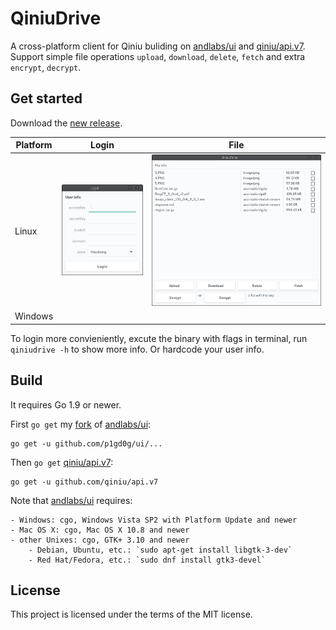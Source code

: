 # QiniuDrive

A cross-platform client for Qiniu buliding on [andlabs/ui](https://github.com/andlabs/ui) and [qiniu/api.v7](https://github.com/qiniu/api.v7). Support simple file operations `upload`, `download`, `delete`, `fetch` and extra `encrypt`, `decrypt`.

## Get started

Download the [new release](https://github.com/p1gd0g/QiniuDrive/releases).

|Platform |Login  |File |
|---|:---:|:---:|
|Linux    |![loginWindow](/images/loginWindow_linux.png)|![fileWindow](/images/fileWindow_linux.png)|
|Windows  |||

To login more convieniently, excute the binary with flags in terminal, run `qiniudrive -h` to show more info. Or hardcode your user info.

## Build

It requires Go 1.9 or newer.

First `go get` my [fork](https://github.com/p1gd0g/ui) of [andlabs/ui](https://github.com/andlabs/ui):

```
go get -u github.com/p1gd0g/ui/...
```

Then `go get` [qiniu/api.v7](https://github.com/qiniu/api.v7):

```
go get -u github.com/qiniu/api.v7
```

Note that [andlabs/ui](https://github.com/andlabs/ui) requires:

```
- Windows: cgo, Windows Vista SP2 with Platform Update and newer
- Mac OS X: cgo, Mac OS X 10.8 and newer
- other Unixes: cgo, GTK+ 3.10 and newer
	- Debian, Ubuntu, etc.: `sudo apt-get install libgtk-3-dev`
	- Red Hat/Fedora, etc.: `sudo dnf install gtk3-devel`
```


## License

This project is licensed under the terms of the MIT license.